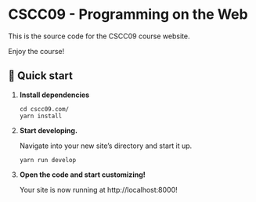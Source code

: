# CSCC09 - Programming on the Web
This is the source code for the CSCC09 course website.

Enjoy the course!

## 🚀 Quick start

1.  **Install dependencies**

    ```shell
    cd cscc09.com/
    yarn install
    ```

2.  **Start developing.**

    Navigate into your new site’s directory and start it up.

    ```shell
    yarn run develop
    ```

3.  **Open the code and start customizing!**

    Your site is now running at http://localhost:8000!
